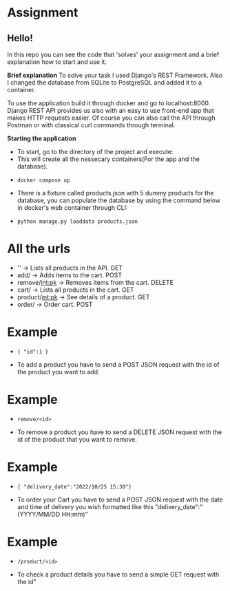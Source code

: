 # Assignment

Hello!
---------
In this repo you can see the code that 'solves' your assignment and a brief explanation how to start and use it.

**Brief explanation**
To solve your task I used Django's REST Framework. 
Also I changed the database from SQLite to PostgreSQL and added it to a container.

To use the application build it through docker and go to localhost:8000.
Django REST API provides us also with an easy to use front-end app that makes HTTP requests easier.
Of course you can also call the API through Postman or with classical curl commands through terminal.

**Starting the application**

* To start, go to the directory of the project and execute:
* This will create all the nessecary containers(For the app and the database).
- ```docker compose up```

* There is a fixture called products.json with 5 dummy products for the database, you can populate the database by using the command below in docker's web container through CLI:
- ```python manage.py loaddata products.json```

# All the urls

* '' -> Lists all products in the API. GET
* add/ -> Adds items to the cart. POST
* remove/<int:pk> -> Removes items from the cart. DELETE
* cart/ -> Lists all products in the cart. GET
* product/<int:pk> -> See details of a product. GET
* order/ -> Order cart. POST

# Example
- ```{ "id":1 }```
* To add a product you have to send a POST JSON request with the id of the product you want to add.

# Example
- ```remove/<id>```
* To remove a product you have to send a DELETE JSON request with the id of the product that you want to remove.

# Example
- ```{ "delivery_date":"2022/10/25 15:30"}```
* To order your Cart you have to send a POST JSON request with the date and time of delivery you wish formatted like this "delivery_date":"(YYYY/MM/DD HH:mm)"

# Example
- ```/product/<id>```
* To check a product details you have to send a simple GET request with the id"

